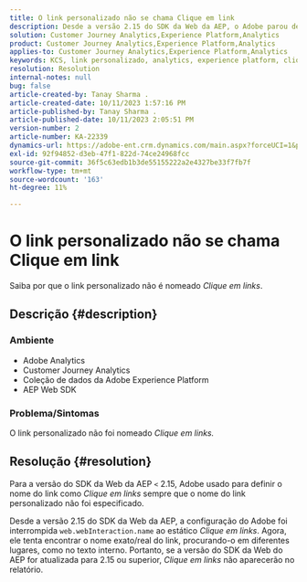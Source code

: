 ```yaml
---
title: O link personalizado não se chama Clique em link
description: Desde a versão 2.15 do SDK da Web da AEP, o Adobe parou de configurar web.webInteraction.name para o clique de link estático.
solution: Customer Journey Analytics,Experience Platform,Analytics
product: Customer Journey Analytics,Experience Platform,Analytics
applies-to: Customer Journey Analytics,Experience Platform,Analytics
keywords: KCS, link personalizado, analytics, experience platform, clique em links, SDK da Web, análise de jornada do cliente
resolution: Resolution
internal-notes: null
bug: false
article-created-by: Tanay Sharma .
article-created-date: 10/11/2023 1:57:16 PM
article-published-by: Tanay Sharma .
article-published-date: 10/11/2023 2:05:51 PM
version-number: 2
article-number: KA-22339
dynamics-url: https://adobe-ent.crm.dynamics.com/main.aspx?forceUCI=1&pagetype=entityrecord&etn=knowledgearticle&id=64cd5812-3e68-ee11-9ae7-6045bd0063aa
exl-id: 92f94852-d3eb-47f1-822d-74ce24968fcc
source-git-commit: 36f5c63edb1b3de55155222a2e4327be33f7fb7f
workflow-type: tm+mt
source-wordcount: '163'
ht-degree: 11%

---
```


# O link personalizado não se chama Clique em link


Saiba por que o link personalizado não é nomeado *Clique em links*.

## Descrição {#description}


### <b>Ambiente</b>

- Adobe Analytics
- Customer Journey Analytics
- Coleção de dados da Adobe Experience Platform
- AEP Web SDK


### <b>Problema/Sintomas</b>

O link personalizado não foi nomeado *Clique em links.*


## Resolução {#resolution}


Para a versão do SDK da Web da AEP `<` 2.15, Adobe usado para definir o nome do link como *Clique em links* sempre que o nome do link personalizado não foi especificado.

Desde a versão 2.15 do SDK da Web da AEP, a configuração do Adobe foi interrompida `web.webInteraction.name` ao estático *Clique em links*. Agora, ele tenta encontrar o nome exato/real do link, procurando-o em diferentes lugares, como no texto interno. Portanto, se a versão do SDK da Web do AEP for atualizada para 2.15 ou superior, *Clique em links* não aparecerão no relatório.
